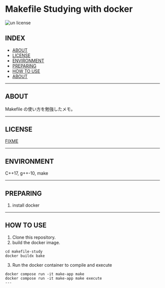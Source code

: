 # Makefile Studying with docker

![un license](https://img.shields.io/github/license/RyosukeDTomita/makefile-study)

## INDEX

- [ABOUT](#about)
- [LICENSE](#license)
- [ENVIRONMENT](#environment)
- [PREPARING](#preparing)
- [HOW TO USE](#how-to-use)
- [ABOUT](#about)

---

## ABOUT

Makefile の使い方を勉強したメモ。

---

## LICENSE

[FIXME](./LICENSE)

---

## ENVIRONMENT

C++17, g++-10, make

---

## PREPARING

1. install docker

---

## HOW TO USE

1. Clone this repository.
2. build the docker image.

```shell
cd makefile-study
docker buildx bake
```

3. Run the docker container to compile and execute

```shell
docker compose run -it make-app make
docker compose run -it make-app make execute
---
```
